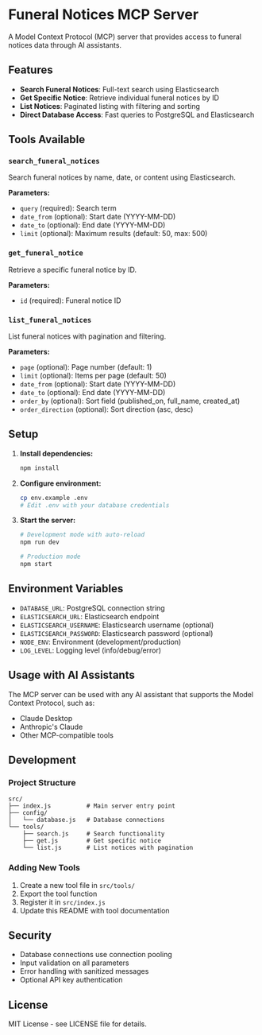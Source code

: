 # Funeral Notices MCP Server

A Model Context Protocol (MCP) server that provides access to funeral notices data through AI assistants.

## Features

- **Search Funeral Notices**: Full-text search using Elasticsearch
- **Get Specific Notice**: Retrieve individual funeral notices by ID
- **List Notices**: Paginated listing with filtering and sorting
- **Direct Database Access**: Fast queries to PostgreSQL and Elasticsearch

## Tools Available

### `search_funeral_notices`
Search funeral notices by name, date, or content using Elasticsearch.

**Parameters:**
- `query` (required): Search term
- `date_from` (optional): Start date (YYYY-MM-DD)
- `date_to` (optional): End date (YYYY-MM-DD)
- `limit` (optional): Maximum results (default: 50, max: 500)

### `get_funeral_notice`
Retrieve a specific funeral notice by ID.

**Parameters:**
- `id` (required): Funeral notice ID

### `list_funeral_notices`
List funeral notices with pagination and filtering.

**Parameters:**
- `page` (optional): Page number (default: 1)
- `limit` (optional): Items per page (default: 50)
- `date_from` (optional): Start date (YYYY-MM-DD)
- `date_to` (optional): End date (YYYY-MM-DD)
- `order_by` (optional): Sort field (published_on, full_name, created_at)
- `order_direction` (optional): Sort direction (asc, desc)

## Setup

1. **Install dependencies:**
   ```bash
   npm install
   ```

2. **Configure environment:**
   ```bash
   cp env.example .env
   # Edit .env with your database credentials
   ```

3. **Start the server:**
   ```bash
   # Development mode with auto-reload
   npm run dev
   
   # Production mode
   npm start
   ```

## Environment Variables

- `DATABASE_URL`: PostgreSQL connection string
- `ELASTICSEARCH_URL`: Elasticsearch endpoint
- `ELASTICSEARCH_USERNAME`: Elasticsearch username (optional)
- `ELASTICSEARCH_PASSWORD`: Elasticsearch password (optional)
- `NODE_ENV`: Environment (development/production)
- `LOG_LEVEL`: Logging level (info/debug/error)

## Usage with AI Assistants

The MCP server can be used with any AI assistant that supports the Model Context Protocol, such as:

- Claude Desktop
- Anthropic's Claude
- Other MCP-compatible tools

## Development

### Project Structure
```
src/
├── index.js          # Main server entry point
├── config/
│   └── database.js   # Database connections
└── tools/
    ├── search.js     # Search functionality
    ├── get.js        # Get specific notice
    └── list.js       # List notices with pagination
```

### Adding New Tools

1. Create a new tool file in `src/tools/`
2. Export the tool function
3. Register it in `src/index.js`
4. Update this README with tool documentation

## Security

- Database connections use connection pooling
- Input validation on all parameters
- Error handling with sanitized messages
- Optional API key authentication

## License

MIT License - see LICENSE file for details. 